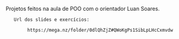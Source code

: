 Projetos feitos na aula de POO com o orientador Luan Soares.

       Url dos slides e exercícios:
       
            https://mega.nz/folder/0dlQhZjZ#QWoKgPs1SibLpLHcCxmvdw
